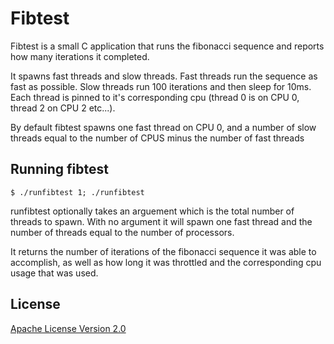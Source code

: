 # Fibtest
Fibtest is a small C application that runs the fibonacci sequence and reports
how many iterations it completed.

It spawns fast threads and slow threads.  Fast threads run the sequence as fast
as possible.  Slow threads run 100 iterations and then sleep for 10ms.  Each
thread is pinned to it's corresponding cpu (thread 0 is on CPU 0, thread 2 on
CPU 2 etc...).

By default fibtest spawns one fast thread on CPU 0, and a number of slow
threads equal to the number of CPUS minus the number of fast threads

## Running fibtest
```
$ ./runfibtest 1; ./runfibtest
```

runfibtest optionally takes an arguement which is the total number of threads to spawn. With 
no argument it will spawn one fast thread and  the number of threads equal to the number of processors.

It returns the number of iterations of the fibonacci sequence it was able to accomplish, as well as how
long it was throttled and the corresponding cpu usage that was used.


## License

[Apache License Version 2.0](https://github.com/indeedeng/throttletest/blob/master/LICENSE)
